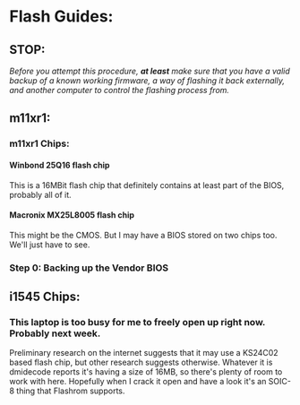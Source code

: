 Flash Guides:
=============

STOP:
-----

*Before you attempt this procedure, **at least** make sure that you have a*
*valid backup of a known working firmware, a way of flashing it back*
*externally, and another computer to control the flashing process from.*

m11xr1:
-------

### m11xr1 Chips:

#### Winbond 25Q16 flash chip

This is a 16MBit flash chip that definitely contains at least part of the BIOS,
probably all of it.

#### Macronix MX25L8005 flash chip

This might be the CMOS. But I may have a BIOS stored on two chips too. We'll
just have to see.


### Step 0: Backing up the Vendor BIOS



i1545 Chips:
------------

### This laptop is too busy for me to freely open up right now. Probably next week.

Preliminary research on the internet suggests that it may use a KS24C02 based
flash chip, but other research suggests otherwise. Whatever it is dmidecode
reports it's having a size of 16MB, so there's plenty of room to work with here.
Hopefully when I crack it open and have a look it's an SOIC-8 thing that
Flashrom supports.
